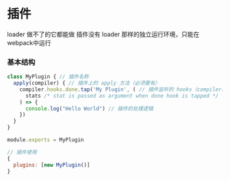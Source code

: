 # 插件
loader 做不了的它都能做
插件没有 loader 那样的独立运行环境，只能在webpack中运行

### 基本结构
```javascript
class MyPlugin { // 插件名称
  apply(compiler) { // 插件上的 apply 方法（必须要有）
    compiler.hooks.done.tap('My Plugin', ( // 插件监听的 hooks（compiler、complation）
      stats /* stat is passed as argument when done hook is tapped */
    ) => {
      console.log("Hello World") // 插件的处理逻辑
    })
  }
}

module.exports = MyPlugin

// 插件使用
{
  plugins: [new MyPlugin()]
}
```
